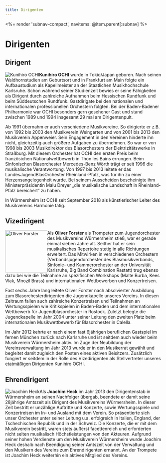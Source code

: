 ```yaml
---
title: Dirigenten
---
```


<%= render 'subnav-compact', navitems: @item.parent[:subnav] %>

# Dirigenten

## Dirigent

<div class="l-box" style="float: left">
<img src="/images/verein/ochi.jpg" alt="Kunihiro OCHI">
</div>

**Kunihiro OCHI** wurde in Tokio/Japan geboren. Nach seinen Waldhornstudien am Geburtsort
und in Frankfurt am Main folgte ein Aufbaustudium als Kapellmeister an der Staatlichen
Musikhochschule Karlsruhe. Schon während seiner Studienzeit bewies er seine Fähigkeiten als
Dirigent durch zahlreiche Aufnahmen beim Hessischen Rundfunk und beim Süddeutschen
Rundfunk. Gastdirigate bei den nationalen und internationalen professionellen Orchestern
folgten. Bei der Baden-Badener Philharmonie war OCHI besonders gern gesehener Gast und
stand zwischen 1989 und 1994 insgesamt 29 mal am Dirigentenpult.

Ab 1991 übernahm er auch verschiedene Musikvereine. So dirigierte er z.B. von 1992 bis 2003
den Musikverein Weingarten und von 2001 bis 2013 den Musikverein Appenweier.
Sein Engagement in den Vereinen hinderte ihn nicht, gleichzeitig auch größere Aufgaben zu
übernehmen. So war er von 1998 bis 2003 Musikdirektor des Blasorchesters der
Elektrizitätswerke in Straßburg. Mit diesem Orchester hat OCHI den ersten Preis beim französichen
Nationalwettbewerb in Thon les Bains errungen. Beim Sinfonischen Blasorchester Mercedes-Benz
Wörth trägt er seit 1996 die musikalische Verantwortung. Von 1997 bis 2013 leitete er das
LandesJugendBlasOrchester Rheinland-Pfalz, was für ihn zu einer Herzensangelegenheit wurde.
Bei seinem Ausscheiden bescheinigte ihm Ministerpräsidentin Malu Dreyer „die musikalische
Landschaft in Rheinland-Pfalz bereichert“ zu haben.

In Würmersheim ist OCHI seit September 2018 als künstlerischer Leiter des Musikvereins
Harmonie tätig.

## Vizedirigent

<div class="l-box" style="float: left">
<img src="/images/verein/olli.jpg" alt="Oliver Forster" style="height: 135px; width: auto">
</div>

Als **Oliver Forster** als Trompeter zum Jugendorchester des Musikvereins 
Würmersheim stieß, war er gerade einmal sieben Jahre alt. Seither hat er sein 
musikalisches Repertoire stetig in alle Richtungen erweitert. Das Mitwirken in 
verschiedenen Orchestern (Verbandsjugendorchester des Blasmusikverbands, 
Sinfonie- und Kammerorchester an der Universität Karlsruhe, Big Band 
Combination Rastatt) trug ebenso dazu bei wie die Teilnahme an spezifischen 
Workshops (Malte Burba, Kees Vlak, Mnozil Brass) und internationalen 
Wettbewerben und Konzertreisen.

Fast sechs Jahre lang leitete Oliver Forster nach absolvierter Ausbildung zum 
Blasorchesterdirigenten die Jugendkapelle unseres Vereins. In diesen Zeitraum 
fallen auch zahlreiche Konzertreisen und Teilnahmen an Wertungsspielen 
wie Kritikspielen in Baden-Baden und dem internationalen Wettbewerb für 
Jugendblasorchester in Rostock. Zuletzt belegte die Jugendkapelle im Jahr 2004 
unter seiner Leitung den zweiten Platz beim internationalen Musikwettbewerb für 
Blasorchester in Calella.

Im Jahr 2012 kehrte er nach einem fast 6jährigen beruflichen Gastspiel im fernen 
München zurück nach Karlsruhe und ist seitdem auch wieder beim Musikverein
Würmersheim aktiv. Im Zuge der Neubildung der Vereinsverwaltung im Jahr 2013 
wurde er in den Musikerrat gewählt und begleitet damit zugleich den Posten eines 
aktiven Beisitzers. Zusätzlich fungiert er seitdem in der Rolle des Vizedirigenten als 
Stellvertreter unseres etatmäßigen Dirigenten Kunihiro OCHI.

## Ehrendirigent

<div class="l-box" style="float: left">
<img src="/images/verein/joachim.jpg" alt="Joachim Heck">
</div>

Als **Joachim Heck** im Jahr 2013 den Dirigentenstab in Würmersheim an seinen 
Nachfolger übergab, beendete er damit seine 28jährige Amtszeit als Dirigent 
des Musikvereins Würmersheim. In dieser Zeit bestritt er unzählige Auftritte und 
Konzerte, sowie Wertungsspiele und Konzertreisen im In- und Ausland mit dem 
Verein. So präsentierte sich unser Orchester unter seiner Leitung u.a. erfolgreich in 
Italien, England, der Tschechischen Republik und in der Schweiz. Die Konzerte, die 
er mit dem Musikverein bestritt, waren stets äußerst facettenreich und erforderten 
nicht selten musikalisch Höchstleistungen von den Akteuren. Aufgrund seiner hohen 
Verdienste um den Musikverein Würmersheim wurde Joachim Heck deshalb nach 
Beendigung seiner Amtszeit von der Verwaltung und den Musikern des Vereins zum 
Ehrendirigenten ernannt. An der Trompete ist Joachim Heck weiterhin ein aktives 
Mitglied des Vereins.
